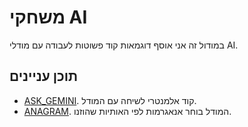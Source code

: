 # משחקי AI
במודול זה אני אוסף דוגמאות קוד פשוטות לעבודה עם מודלי AI.

## תוכן עניינים

- [ASK_GEMINI](https://github.com/hypo69/101_python_computer_games_ru/blob/master/GAMES/AI/ASK_GEMINI). קוד אלמנטרי לשיחה עם המודל.
- [ANAGRAM](https://github.com/hypo69/101_python_computer_games_ru/blob/master/GAMES/AI/ANAGRAM). המודל בוחר אנאגרמות לפי האותיות שהוזנו.

